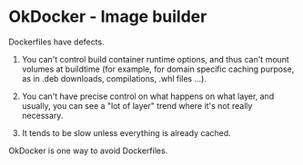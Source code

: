 # OkDocker - Image builder

Dockerfiles have defects.

1. You can't control build container runtime options, and thus can't mount volumes at buildtime (for example, for domain specific caching purpose, as in .deb downloads, compilations, .whl files ...).

2. You can't have precise control on what happens on what layer, and usually, you can see a "lot of layer" trend where it's not really necessary.

3. It tends to be slow unless everything is already cached.


OkDocker is one way to avoid Dockerfiles.
